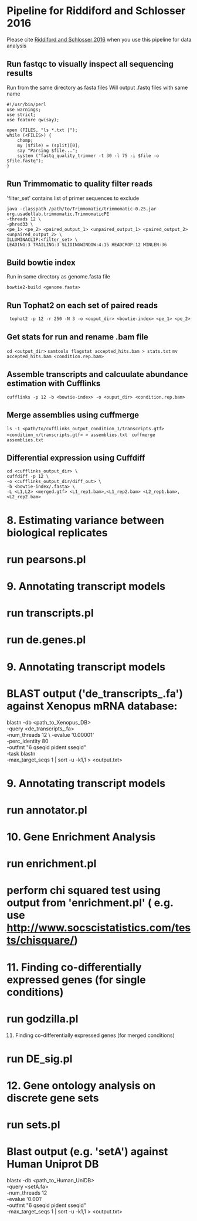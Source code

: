 # Pipeline for Riddiford and Schlosser 2016

Please cite [Riddiford and Schlosser 2016](https://elifesciences.org/content/5/e17666) when you use this pipeline for data analysis

## Run fastqc to visually inspect all sequencing results

Run from the same directory as fasta files
Will output .fastq files with same name

```{perl}
#!/usr/bin/perl
use warnings;
use strict;
use feature qw(say);

open (FILES, "ls *.txt |");
while (<FILES>) {
	chomp;
	my ($file) = (split)[0];
	say "Parsing $file...";
	system ("fastq_quality_trimmer -t 30 -l 75 -i $file -o $file.fastq");
}
```

## Run Trimmomatic to quality filter reads

'filter\_set' contains list of primer sequences to exclude

```{java}
java -classpath /path/to/Trimmomatic/trimmomatic-0.25.jar org.usadellab.trimmomatic.TrimmomaticPE
-threads 12 \
-phred33 \
<pe_1> <pe_2> <paired_output_1> <unpaired_output_1> <paired_output_2> <unpaired_output_2> \
ILLUMINACLIP:<filter_set> \
LEADING:3 TRAILING:3 SLIDINGWINDOW:4:15 HEADCROP:12 MINLEN:36
```
## Build bowtie index

Run in same directory as genome.fasta file
```
bowtie2-build <genome.fasta>
```

## Run Tophat2 on each set of paired reads


``` tophat2 -p 12 -r 250 -N 3 -o <ouput_dir> <bowtie-index> <pe_1> <pe_2>```

## Get stats for run and rename .bam file
```cd <output_dir>```
```samtools flagstat accepted_hits.bam > stats.txt```
```mv accepted_hits.bam <condition.rep.bam>```

## Assemble transcripts and calcuulate abundance estimation with Cufflinks

```cufflinks -p 12 -b <bowtie-index> -o <ouput_dir> <condition.rep.bam>```

## Merge assemblies using cuffmerge

```ls -1 <path/to/cufflinks_output_condition_1/transcripts.gtf> <condition_n/transcripts.gtf> > assemblies.txt ```
```cuffmerge assemblies.txt```

## Differential expression using Cuffdiff

```
cd <cufflinks_output_dir> \
cuffdiff -p 12 \
-o <cufflinks_output_dir/diff_out> \
-b <bowtie-index/.fasta> \
-L <L1,L2> <merged.gtf> <L1_rep1.bam>,<L1_rep2.bam> <L2_rep1.bam>,<L2_rep2.bam>
````

# 8. Estimating variance between biological replicates
# run pearsons.pl 

# 9. Annotating transcript models
# run transcripts.pl
# run de.genes.pl

# 9. Annotating transcript models
# BLAST output ('de_transcripts_.fa') against Xenopus mRNA database:

blastn -db <path_to_Xenopus_DB> \
-query <de_transcripts_.fa> \
-num_threads 12 \ 
-evalue '0.00001' \
-perc_identity 80 \
-outfmt "6 qseqid pident sseqid" \
-task blastn \
-max_target_seqs 1 | sort -u -k1,1 > <output.txt>

# 9. Annotating transcript models
# run annotator.pl

# 10. Gene Enrichment Analysis 
# run enrichment.pl
# perform chi squared test using output from 'enrichment.pl' ( e.g. use http://www.socscistatistics.com/tests/chisquare/)

# 11. Finding co-differentially expressed genes (for single conditions)
# run godzilla.pl

11. Finding co-differentially expressed genes (for merged conditions)
# run DE_sig.pl

# 12. Gene ontology analysis on discrete gene sets
# run sets.pl
# Blast output (e.g. 'setA') against Human Uniprot DB

blastx -db <path_to_Human_UniDB> \
-query <setA.fa> \
-num_threads 12 \
-evalue '0.001' \
-outfmt "6 qseqid pident sseqid" \
-max_target_seqs 1 | sort -u -k1,1 > <output.txt>
